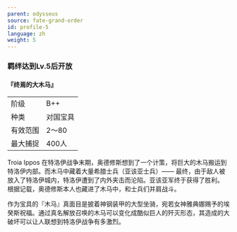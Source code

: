```yaml
---
parent: odysseus
source: fate-grand-order
id: profile-5
language: zh
weight: 5
---
```


### 羁绊达到Lv.5后开放

#### 『终焉的大木马』

<table>
  <tr><td>阶级</td><td>B++</td></tr>
  <tr><td>种类</td><td>对国宝具</td></tr>
  <tr><td>有效范围</td><td>2～80</td></tr>
  <tr><td>最大捕捉</td><td>400人</td></tr>
</table>

Troia Ippos
在特洛伊战争末期，奥德修斯想到了一个计策，将巨大的木马搬运到特洛伊内部。而木马中藏着大量希腊士兵（亚该亚士兵）——
最终，由于敌人被放入了特洛伊城内，特洛伊遭到了内外夹击而沦陷。亚该亚军终于获得了胜利。
根据记载，奥德修斯本人也藏进了木马中，和士兵们并肩战斗。

作为宝具的『木马』真面目是披着神钢装甲的大型坐骑，宛若女神雅典娜赐予的埃癸斯祝福。通过真名解放召唤的木马可以变化成酷似巨人的歼灭形态，其造成的大破坏可以让人联想到特洛伊战争有多激烈。
